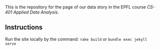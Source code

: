 This is the repository for the page of our data story in the EPFL course _CS-401 Applied Data Analysis_.

## Instructions

Run the site locally by the command: `rake build` or `bundle exec jekyll serve`
